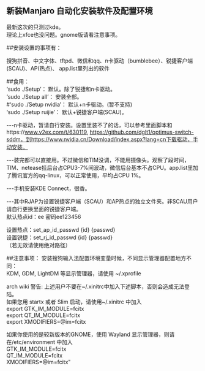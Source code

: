 ## 新装Manjaro 自动化安装软件及配置环境
最新这次的只测过kde。<br>
理论上xfce也没问题。gnome版请看注意事项。

##安装设置的事项有：

搜狗拼音、中文字体、tftpd、微信和qq、n卡驱动（bumblebee）、锐捷客户端(SCAU)、AP(热点)、
app.list里列出的软件<br>

##食用：<br>
‘sudo ./Setup’： 默认。除了锐捷和n卡驱动。<br>
‘sudo ./Setup all’： 安装全部。<br>
#‘sudo ./Setup nvidia’： 默认+n卡驱动。(暂不支持)<br>
‘sudo ./Setup ruijie’： 默认+锐捷客户端(SCAU)。<br>

---n卡驱动，暂请自行安装。设置里装不了的话，可以参考里面脚本和https://www.v2ex.com/t/630119, https://github.com/dglt1/optimus-switch-sddm，到https://www.nvidia.cn/Download/index.aspx?lang=cn下载驱动，手动安装。

---装完都可以直接用。不过微信和TIM没调，不能用摄像头。观察了段时间，TIM、netease挂后台占CPU3-7%间波动，微信后台基本不占CPU。app.list里加了腾讯官方的qq-linux，可以正常使用，平均占CPU 1%。

---手机安装KDE Connect，很香。

---其中RJAP为设置锐捷客户端（SCAU）和AP热点的独立文件夹。非SCAU用户请自行更换里面的锐捷客户端。<br>
默认热点id：ee 密码ee123456

设置热点：set_ap_id_passwd {id} {passwd}<br>
设置锐捷：set_rj_id_passwd {id} {passwd}<br>
（若无效请使用绝对路径）

##注意事项：
安装搜狗输入法配置环境变量时候，不同显示管理器配置地方不同：<br>
KDM, GDM, LightDM 等显示管理器，请使用 ~/.xprofile 

arch wiki 警告: 上述用户不要在~/.xinitrc中加入下述脚本，否则会造成无法登陆。<br>
如果您用 startx 或者 Slim 启动，请使用~/.xinitrc 中加入<br>
  export GTK_IM_MODULE=fcitx <br>
  export QT_IM_MODULE=fcitx <br>
  export XMODIFIERS=@im=fcitx<br>

如果你使用的是较新版本的GNOME，使用 Wayland 显示管理器，则请在/etc/environment 中加入<br>
  GTK_IM_MODULE=fcitx<br>
  QT_IM_MODULE=fcitx<br>
  XMODIFIERS=@im=fcitx"<br>

